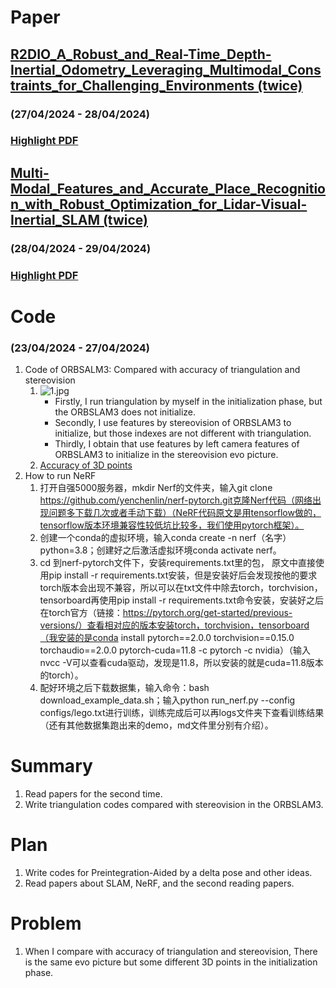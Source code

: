 # Paper
## [R2DIO_A_Robust_and_Real-Time_Depth-Inertial_Odometry_Leveraging_Multimodal_Constraints_for_Challenging_Environments (twice)](https://ieeexplore.ieee.org/document/10268066)
### (27/04/2024 - 28/04/2024)
### [Highlight PDF](https://github.com/zhangx297/2024-Weekly-Report/blob/main/paper/R2DIO_A_Robust_and_Real-Time_Depth-Inertial_Odometry_Leveraging_Multimodal_Constraints_for_Challenging_Environments%20(twice).pdf)
## [Multi-Modal_Features_and_Accurate_Place_Recognition_with_Robust_Optimization_for_Lidar-Visual-Inertial_SLAM (twice)](https://ieeexplore.ieee.org/document/10445759)
### (28/04/2024 - 29/04/2024)
### [Highlight PDF](https://github.com/zhangx297/2024-Weekly-Report/blob/main/paper/Multi-Modal_Features_and_Accurate_Place_Recognition_with_Robust_Optimization_for_Lidar-Visual-Inertial_SLAM%20(twice).pdf)

# Code 
### (23/04/2024 - 27/04/2024)
1. Code of ORBSALM3: Compared with accuracy of triangulation and stereovision
    1) ![1.jpg](https://github.com/zhangx297/2024-Weekly-Report/blob/main/Pictures%20of%20papers/triangulation_stereovision.png)
        * Firstly, I run triangulation by myself in the initialization phase, but the ORBSLAM3 does not initialize.
        * Secondly, I use features by stereovision of ORBSLAM3 to initialize, but those indexes are not different with triangulation.
        * Thirdly, I obtain that use features by left camera features of ORBSLAM3 to initialize in the stereovision evo picture.
    2) [Accuracy of 3D points](https://github.com/zhangx297/2024-Weekly-Report/blob/main/Pictures%20of%20papers/3D.txt)
2. How to run NeRF
    1) 打开自强5000服务器，mkdir Nerf的文件夹，输入git clone https://github.com/yenchenlin/nerf-pytorch.git克隆Nerf代码（网络出现问题多下载几次或者手动下载）（NeRF代码原文是用tensorflow做的，tensorflow版本环境兼容性较低坑比较多，我们使用pytorch框架）。
    2) 创建一个conda的虚拟环境，输入conda create -n nerf（名字） python=3.8；创建好之后激活虚拟环境conda activate nerf。
    3) cd 到nerf-pytorch文件下，安装requirements.txt里的包， 原文中直接使用pip install -r requirements.txt安装，但是安装好后会发现按他的要求torch版本会出现不兼容，所以可以在txt文件中除去torch，torchvision，tensorboard再使用pip install -r requirements.txt命令安装，安装好之后在torch官方（链接：https://pytorch.org/get-started/previous-versions/）查看相对应的版本安装torch，torchvision，tensorboard（我安装的是conda install pytorch==2.0.0 torchvision==0.15.0 torchaudio==2.0.0 pytorch-cuda=11.8 -c pytorch -c nvidia）（输入nvcc -V可以查看cuda驱动，发现是11.8，所以安装的就是cuda=11.8版本的torch）。
    4) 配好环境之后下载数据集，输入命令：bash download_example_data.sh；输入python run_nerf.py --config configs/lego.txt进行训练，训练完成后可以再logs文件夹下查看训练结果（还有其他数据集跑出来的demo，md文件里分别有介绍）。

# Summary
1. Read papers for the second time.
2. Write triangulation codes compared with stereovision in the ORBSLAM3.
# Plan 
1. Write codes for Preintegration-Aided by a delta pose and other ideas.
2. Read papers about SLAM, NeRF, and the second reading papers.
# Problem
1. When I compare with accuracy of triangulation and stereovision, There is the same evo picture but some different 3D points in the initialization phase. 
